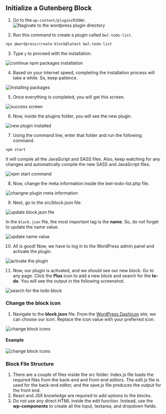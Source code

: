 ## Initialize a Gutenberg Block

1. Go to the `wp-content/plugins`folder.
   ![Nagivate to the wordpress plugin directory](./previews/navigate_to_plugin_directory.jpg)

2. Run this command to create a plugin called `bwl-todo-list`.

```bash
npx @wordpress/create-block@latest bwl-todo-list
```

3. Type `y` to proceed with the installation.

![continue npm packages installation](/previews/continue_package_installation.jpg)

4. Based on your internet speed, completing the installation process will take a while. So, keep patience.

![Installing packages](/previews/installing_packages.jpg)

5. Once everything is completed, you will get this screen.

![success screen](/previews/success_screen.jpg)

6. Now, inside the plugins folder, you will see the new plugin.

![new plugin installed](/previews/new_plugin_installed.jpg)

7. Using the command line, enter that folder and run the following command.

```bash
npm start
```

It will compile all the JavaScript and SASS files. Also, keep watching for any changes and automatically compile the new SASS and JavaScript files.

![npm start command](/previews/npm_start_command.jpg)

8. Now, change the meta information inside the bwl-todo-list.php file.

![changne plugin meta information](/previews/change_plugin_meta_information.jpg)

9. Next, go to the src/block.json file.

![update block.json file](/previews/update_block_json_file.jpg)

In the `block.json` file, the most important tag is the **name**. So, do not forget to update the name value.

![update name value](/previews/update_name_value.jpg)

10. All is good! Now, we have to log in to the WordPress admin panel and activate the plugin.

![activate the plugin](/previews/activate_the_plugin.jpg)

11. Now, our plugin is activated, and we should see our new block. Go to any page. Click the **Plus** icon to add a new block and search for the **to-do**. You will see the output in the following screenshot.

![search for the todo block](/previews/search_for_todo_block.jpg)

### Change the block icon

1. Navigate to the **block.json** file. From the [WordPress Dashicon](https://developer.wordpress.org/resource/dashicons) site, we can choose our icon. Replace the icon value with your preferred icon.

![change block icons](/previews/change_icon.jpg)

#### Example

![change block icons](/previews/example_of_change_icon_output.jpg)

### Block File Structure

1. There are a couple of files inside the src folder. Index.js file loads the required files from the back-end and front-end editors. The edit.js file is used for the back-end editor, and the save.js file produces the output for the front end.
2. React and JSX knowledge are required to add options to the blocks.
3. Do not use any direct HTML inside the edit function. Instead, use the **wp-components** to create all the input, textarea, and dropdown fields.

